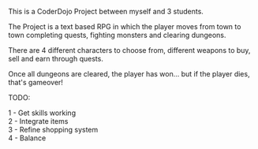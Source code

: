 This is a CoderDojo Project between myself and 3 students.

The Project is a text based RPG in which the player moves from town to town completing quests, fighting monsters and clearing dungeons.

There are 4 different characters to choose from, different weapons to buy, sell and earn through quests.

Once all dungeons are cleared, the player has won... but if the player dies, that's gameover!

TODO:

1 - Get skills working<br />
2 - Integrate items<br />
3 - Refine shopping system<br />
4 - Balance
